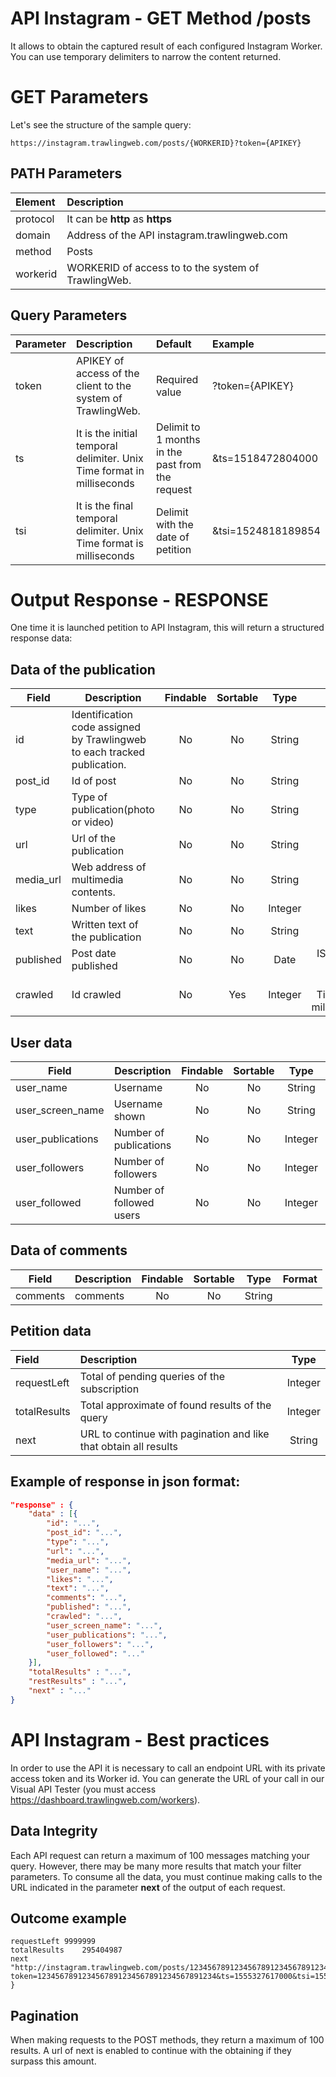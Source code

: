 # API Instagram - GET Method /posts

It allows to obtain the captured result of each configured Instagram Worker.
You can use temporary delimiters to narrow the content returned.

# GET Parameters

Let's see the structure of the sample query:

```
https://instagram.trawlingweb.com/posts/{WORKERID}?token={APIKEY}
```

## PATH Parameters

| Element  | Description                                         |
| :------- | :-------------------------------------------------- |
| protocol | It can be **http** as **https**                     |
| domain   | Address of the API instagram.trawlingweb.com        |
| method   | Posts                                               |
| workerid | WORKERID of access to to the system of TrawlingWeb. |

## Query Parameters

| Parameter | Description                                                            | Default                                          | Example            |
| :-------- | :--------------------------------------------------------------------- | :----------------------------------------------- | :----------------- |
| token     | APIKEY of access of the client to the system of TrawlingWeb.           | Required value                                   | ?token={APIKEY}    |
| ts        | It is the initial temporal delimiter. Unix Time format in milliseconds | Delimit to 1 months in the past from the request | &ts=1518472804000  |
| tsi       | It is the final temporal delimiter. Unix Time format is milliseconds   | Delimit with the date of petition                | &tsi=1524818189854 |

# Output Response - RESPONSE

One time it is launched petition to API Instagram, this will return a structured response data:

## Data of the publication

| Field     | Description                                                              | Findable | Sortable |  Type   |           Format            |
| --------- | ------------------------------------------------------------------------ | :------: | :------: | :-----: | :-------------------------: |
| id        | Identification code assigned by Trawlingweb to each tracked publication. |    No    |    No    | String  |                             |
| post_id   | Id of post                                                               |    No    |    No    | String  |                             |
| type      | Type of publication(photo or video)                                      |    No    |    No    | String  |                             |
| url       | Url of the publication                                                   |    No    |    No    | String  |                             |
| media_url | Web address of multimedia contents.                                      |    No    |    No    | String  |                             |
| likes     | Number of likes                                                          |    No    |    No    | Integer |                             |
| text      | Written text of the publication                                          |    No    |    No    | String  |                             |
| published | Post date published                                                      |    No    |    No    |  Date   |        ISO 8601-UTC         |
| crawled   | Id crawled                                                               |    No    |   Yes    | Integer | UNIX Timestamp milisegundos |

## User data

| Field             | Description              | Findable | Sortable |  Type   | Format |
| ----------------- | ------------------------ | :------: | :------: | :-----: | :----: |
| user_name         | Username                 |    No    |    No    | String  |        |
| user_screen_name  | Username shown           |    No    |    No    | String  |        |
| user_publications | Number of publications   |    No    |    No    | Integer |        |
| user_followers    | Number of followers      |    No    |    No    | Integer |        |
| user_followed     | Number of followed users |    No    |    No    | Integer |        |

## Data of comments

| Field    | Description | Findable | Sortable |  Type  | Format |
| -------- | ----------- | :------: | :------: | :----: | :----: |
| comments | comments    |    No    |    No    | String |        |

## Petition data

| Field        | Description                                                      |  Type   |
| :----------- | :--------------------------------------------------------------- | :-----: |
| requestLeft  | Total of pending queries of the subscription                     | Integer |
| totalResults | Total approximate of found results of the query                  | Integer |
| next         | URL to continue with pagination and like that obtain all results | String  |

## Example of response in json format:

```json
"response" : {
    "data" : [{
        "id": "...",
        "post_id": "...",
        "type": "...",
        "url": "...",
        "media_url": "...",
        "user_name": "...",
        "likes": "...",
        "text": "...",
        "comments": "...",
        "published": "...",
        "crawled": "...",
        "user_screen_name": "...",
        "user_publications": "...",
        "user_followers": "...",
        "user_followed": "..."
    }],
    "totalResults" : "...",
    "restResults" : "...",
    "next" : "..."
}
```

# API Instagram - Best practices

In order to use the API it is necessary to call an endpoint URL with its private access token and its Worker id.
You can generate the URL of your call in our Visual API Tester (you must access https://dashboard.trawlingweb.com/workers).

## Data Integrity

Each API request can return a maximum of 100 messages matching your query. However, there may be many more results that match your filter parameters. To consume all the data, you must continue making calls to the URL indicated in the parameter **next** of the output of each request.

## Outcome example

```
requestLeft	9999999
totalResults	295404987
next	"http://instagram.trawlingweb.com/posts/1234567891234567891234567891234567.123456789?token=1234567891234567891234567891234567891234&ts=1555327617000&tsi=1554076800000"
}
```

## Pagination

When making requests to the POST methods, they return a maximum of 100 results. A url of next is enabled to continue with the obtaining if they surpass this amount.
